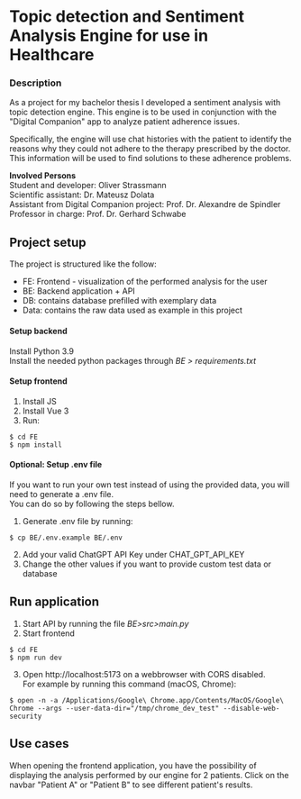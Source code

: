 # Topic detection and Sentiment Analysis Engine for use in Healthcare
### Description
As a project for my bachelor thesis I developed a sentiment analysis with topic detection engine. This engine is to be used in conjunction with the "Digital Companion" app to analyze patient adherence issues.<br>

Specifically, the engine will use chat histories with the patient to identify the reasons why they could not adhere to the therapy prescribed by the doctor. This information will be used to find solutions to these adherence problems.<br>

__Involved Persons__<br>
Student and developer: Oliver Strassmann<br>
Scientific assistant: Dr. Mateusz Dolata<br>
Assistant from Digital Companion project: Prof. Dr. Alexandre de Spindler<br>
Professor in charge: Prof. Dr. Gerhard Schwabe<br>

## Project setup
The project is structured like the follow:
- FE: Frontend - visualization of the performed analysis for the user
- BE: Backend application + API
- DB: contains database prefilled with exemplary data
- Data: contains the raw data used as example in this project

#### Setup backend
Install Python 3.9  
Install the needed python packages through _BE > requirements.txt_
#### Setup frontend
1. Install JS
2. Install Vue 3
3. Run:
```
$ cd FE
$ npm install
```
#### Optional: Setup .env file
If you want to run your own test instead of using the provided data, you will need to generate a .env file.<br>
You can do so by following the steps bellow.
1. Generate .env file by running:
```
$ cp BE/.env.example BE/.env
```
2. Add your valid ChatGPT API Key under CHAT_GPT_API_KEY
3. Change the other values if you want to provide custom test data or database

## Run application
1. Start API by running the file _BE>src>main.py_
2. Start frontend
```
$ cd FE
$ npm run dev
```
3. Open http://localhost:5173 on a webbrowser with CORS disabled.<br>
For example by running this command (macOS, Chrome):
```
$ open -n -a /Applications/Google\ Chrome.app/Contents/MacOS/Google\ Chrome --args --user-data-dir="/tmp/chrome_dev_test" --disable-web-security
```

## Use cases
When opening the frontend application, you have the possibility of displaying the analysis performed by our engine for 2 patients. Click on the navbar "Patient A" or "Patient B" to see different patient's results.